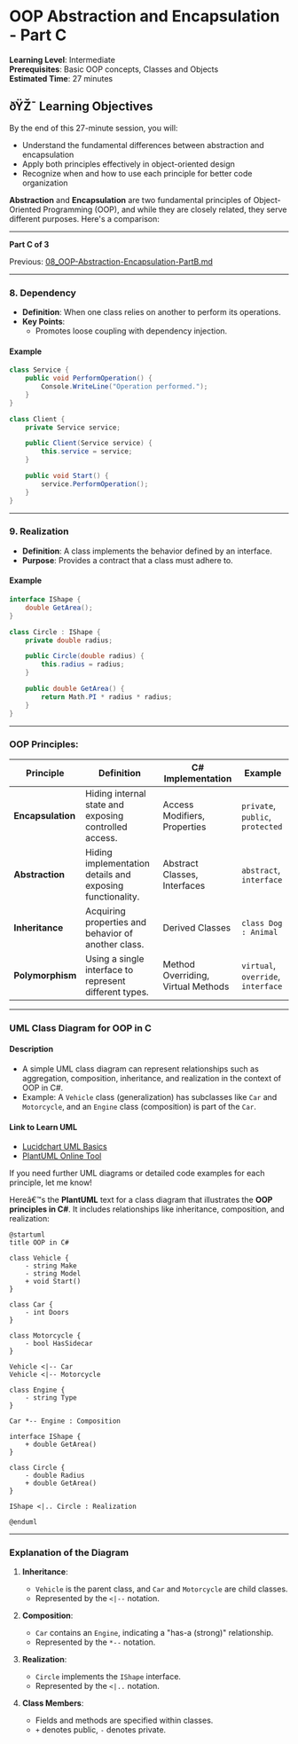 ﻿# OOP Abstraction and Encapsulation - Part C

**Learning Level**: Intermediate  
**Prerequisites**: Basic OOP concepts, Classes and Objects  
**Estimated Time**: 27 minutes

## ðŸŽ¯ Learning Objectives

By the end of this 27-minute session, you will:

- Understand the fundamental differences between abstraction and encapsulation
- Apply both principles effectively in object-oriented design
- Recognize when and how to use each principle for better code organization

**Abstraction** and **Encapsulation** are two fundamental principles of Object-Oriented Programming (OOP), and while they are closely related, they serve different purposes. Here's a comparison:

---

**Part C of 3**

Previous: [08_OOP-Abstraction-Encapsulation-PartB.md](08_OOP-Abstraction-Encapsulation-PartB.md)

---

### **8. Dependency**

- **Definition**: When one class relies on another to perform its operations.
- **Key Points**:
  - Promotes loose coupling with dependency injection.

#### **Example**

```csharp
class Service {
    public void PerformOperation() {
        Console.WriteLine("Operation performed.");
    }
}

class Client {
    private Service service;

    public Client(Service service) {
        this.service = service;
    }

    public void Start() {
        service.PerformOperation();
    }
}
```

---

### **9. Realization**

- **Definition**: A class implements the behavior defined by an interface.
- **Purpose**: Provides a contract that a class must adhere to.

#### **Example**

```csharp
interface IShape {
    double GetArea();
}

class Circle : IShape {
    private double radius;

    public Circle(double radius) {
        this.radius = radius;
    }

    public double GetArea() {
        return Math.PI * radius * radius;
    }
}
```

---

### **OOP Principles:**

| Principle         | Definition                                                | C# Implementation                  | Example                            |
| ----------------- | --------------------------------------------------------- | ---------------------------------- | ---------------------------------- |
| **Encapsulation** | Hiding internal state and exposing controlled access.     | Access Modifiers, Properties       | `private`, `public`, `protected`   |
| **Abstraction**   | Hiding implementation details and exposing functionality. | Abstract Classes, Interfaces       | `abstract`, `interface`            |
| **Inheritance**   | Acquiring properties and behavior of another class.       | Derived Classes                    | `class Dog : Animal`               |
| **Polymorphism**  | Using a single interface to represent different types.    | Method Overriding, Virtual Methods | `virtual`, `override`, `interface` |

---

### UML Class Diagram for OOP in C #

#### **Description**

- A simple UML class diagram can represent relationships such as aggregation, composition, inheritance, and realization in the context of OOP in C#.
- Example: A `Vehicle` class (generalization) has subclasses like `Car` and `Motorcycle`, and an `Engine` class (composition) is part of the `Car`.

#### **Link to Learn UML**

- [Lucidchart UML Basics](https://www.lucidchart.com/pages/uml-class-diagram)
- [PlantUML Online Tool](https://plantuml.com/class-diagram)

If you need further UML diagrams or detailed code examples for each principle, let me know!

Hereâ€™s the **PlantUML** text for a class diagram that illustrates the **OOP principles in C#**. It includes relationships like inheritance, composition, and realization:

```plantuml
@startuml
title OOP in C#

class Vehicle {
    - string Make
    - string Model
    + void Start()
}

class Car {
    - int Doors
}

class Motorcycle {
    - bool HasSidecar
}

Vehicle <|-- Car
Vehicle <|-- Motorcycle

class Engine {
    - string Type
}

Car *-- Engine : Composition

interface IShape {
    + double GetArea()
}

class Circle {
    - double Radius
    + double GetArea()
}

IShape <|.. Circle : Realization

@enduml
```

---

### **Explanation of the Diagram**

1. **Inheritance**:

   - `Vehicle` is the parent class, and `Car` and `Motorcycle` are child classes.
   - Represented by the `<|--` notation.

2. **Composition**:

   - `Car` contains an `Engine`, indicating a "has-a (strong)" relationship.
   - Represented by the `*--` notation.

3. **Realization**:

   - `Circle` implements the `IShape` interface.
   - Represented by the `<|..` notation.

4. **Class Members**:
   - Fields and methods are specified within classes.
   - `+` denotes public, `-` denotes private.

